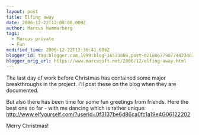 ```yaml
---
layout: post
title: Elfing away
date: 2006-12-22T12:08:00.000Z
author: Marcus Hammarberg
tags:
  - Marcus private
  - Fun
modified_time: 2006-12-22T12:30:41.606Z
blogger_id: tag:blogger.com,1999:blog-36533086.post-8218067790774423403
blogger_orig_url: https://www.marcusoft.net/2006/12/elfing-away.html
---
```


The last day of work before Christmas has contained some major
breakthroughs in the project. I'll post these on the blog when they are
documented.

But also there has been time for some fun greetings from friends. Here
the best one so far - with me dancing which is rather unique:
<http://www.elfyourself.com/?userid=0f3137be6d86ca0fc1a19e4G06122202>

Merry Christmas!
